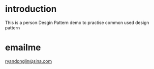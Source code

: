# introduction

This is a person Desgin Pattern demo to practise common used design pattern

# emailme
<ryandonglin@sina.com>
